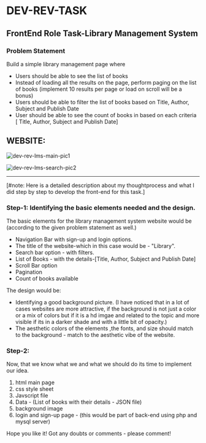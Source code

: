 # DEV-REV-TASK
## FrontEnd Role Task-Library Management System

### Problem Statement
Build a simple library management page where
 - Users should be able to see the list of books
 - Instead of loading all the results on the page, perform paging on the list of books (implement 10 results per page or load on scroll will be a bonus)
 - Users should be able to filter the list of books based on Title, Author, Subject and Publish Date
 - User should be able to see the count of books in based on each criteria [ Title, Author, Subject and Publish Date]
 
 ## WEBSITE:
 ![dev-rev-lms-main-pic1](https://user-images.githubusercontent.com/52729927/205102769-3ac072fd-5935-4092-b7e4-40556048e813.jpg)

 ![dev-rev-lms-search-pic2](https://user-images.githubusercontent.com/52729927/205102962-1f859bd2-cd40-4f94-b851-2cf134a00930.jpg)
 
 -----------------------------------------------------------------------------------------------------------------------------------------------------------------------
 [#note: Here is a detailed description about my thoughtprocess and what I did step by step to develop the front-end for this task.]
 
 ### Step-1: Identifying the basic elements needed and the design.
 
 The basic elements for the library management system website would be (according to the given problem statement as well.)
 - Navigation Bar with sign-up and login options.
 - The title of the website-which in this case would be - "Library".
 - Search bar option - with filters.
 - List of Books - with the details-[Title, Author, Subject and Publish Date]
 - Scroll Bar option
 - Pagination
 - Count of books available
 
 The design would be:
 - Identifying a good background picture. (I have noticed that in a lot of cases websites are more attractive, if the background is not just a color or a mix of colors but if it is a hd imgae and related to the topic and more visible if its in a darker shade and with a little bit of opacity.)
 - The aesthetic colors of the elements ,the fonts, and size should match to the background - match to the aesthetic vibe of the website.
 
 
 
 ### Step-2:
 
 Now, that we know what we and what we should do its time to implement our idea.
 
 1. html main page 
 2. css style sheet
 3. Javscript file
 4. Data - (List of books with their details - JSON file)
 5. background image
 6. login and sign-up page - (this would be part of back-end using php and mysql server)
 
 
Hope you like it!
Got any doubts or comments - please comment!

 
 


 
 
